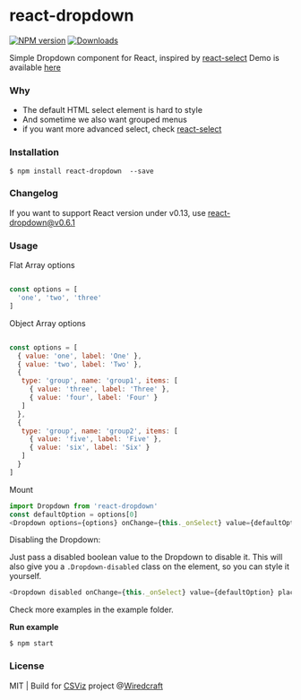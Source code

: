 react-dropdown
==============

[![NPM version][npm-image]][npm-url]
[![Downloads][downloads-image]][downloads-url]

Simple Dropdown component for React, inspired by [react-select](https://github.com/JedWatson/react-select)
Demo is available [here](http://fraserxu.me/react-dropdown/)

### Why

* The default HTML select element is hard to style
* And sometime we also want grouped menus
* if you want more advanced select, check [react-select](https://github.com/JedWatson/react-select)

### Installation

```
$ npm install react-dropdown  --save
```

### Changelog

If you want to support React version under v0.13, use react-dropdown@v0.6.1

### Usage

Flat Array options

```JavaScript

const options = [
  'one', 'two', 'three'
]
```

Object Array options

```JavaScript

const options = [
  { value: 'one', label: 'One' },
  { value: 'two', label: 'Two' },
  {
   type: 'group', name: 'group1', items: [
     { value: 'three', label: 'Three' },
     { value: 'four', label: 'Four' }
   ]
  },
  {
   type: 'group', name: 'group2', items: [
     { value: 'five', label: 'Five' },
     { value: 'six', label: 'Six' }
   ]
  }
]
```

Mount

```JavaScript
import Dropdown from 'react-dropdown'
const defaultOption = options[0]
<Dropdown options={options} onChange={this._onSelect} value={defaultOption} placeholder="Select an option" />
```

Disabling the Dropdown:

Just pass a disabled boolean value to the Dropdown to disable it. This will also give you a `.Dropdown-disabled` class on the element, so you can style it yourself.

```JavaScript
<Dropdown disabled onChange={this._onSelect} value={defaultOption} placeholder="Select an option" />
```

Check more examples in the example folder.

**Run example**

```
$ npm start
```

### License

MIT | Build for [CSViz](https://csviz.org) project @[Wiredcraft](http://wiredcraft.com)

[npm-image]: https://img.shields.io/npm/v/react-dropdown.svg?style=flat-square
[npm-url]: https://npmjs.org/package/react-dropdown
[downloads-image]: http://img.shields.io/npm/dm/react-dropdown.svg?style=flat-square
[downloads-url]: https://npmjs.org/package/react-dropdown
